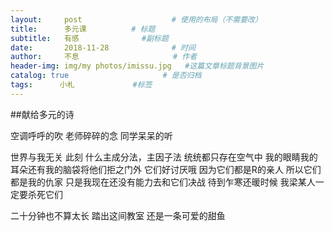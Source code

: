 ```yaml
---
layout:     post                    # 使用的布局（不需要改）
title:      多元课          # 标题 
subtitle:   有感              #副标题
date:       2018-11-28              # 时间
author:     不息                     # 作者
header-img: img/my photos/imissu.jpg   #这篇文章标题背景图片
catalog: true                     # 是否归档
tags:      小札             #标签
---
```

##献给多元的诗

空调呼呼的吹
老师碎碎的念
同学呆呆的听

世界与我无关
此刻
什么主成分法，主因子法
统统都只存在空气中
我的眼睛我的耳朵还有我的脑袋将他们拒之门外
它们好讨厌哦
因为它们都是R的亲人
所以它们都是我的仇家
只是我现在还没有能力去和它们决战
待到乍寒还暖时候 
我梁某人一定要杀死它们

二十分钟也不算太长
踏出这间教室
还是一条可爱的甜鱼
